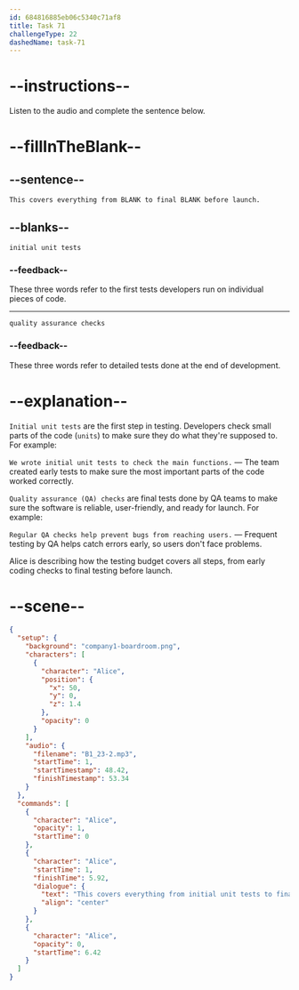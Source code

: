 ```yaml
---
id: 684816885eb06c5340c71af8
title: Task 71
challengeType: 22
dashedName: task-71
---
```


<!-- (audio) Alice: This covers everything from initial unit tests to final quality assurance checks before launch. -->

# --instructions--

Listen to the audio and complete the sentence below.

# --fillInTheBlank--

## --sentence--

`This covers everything from BLANK to final BLANK before launch.`

## --blanks--

`initial unit tests`

### --feedback--

These three words refer to the first tests developers run on individual pieces of code.

---

`quality assurance checks`

### --feedback--

These three words refer to detailed tests done at the end of development.

# --explanation--

`Initial unit tests` are the first step in testing. Developers check small parts of the code (`units`) to make sure they do what they're supposed to. For example:

`We wrote initial unit tests to check the main functions.` — The team created early tests to make sure the most important parts of the code worked correctly.

`Quality assurance (QA) checks` are final tests done by QA teams to make sure the software is reliable, user-friendly, and ready for launch. For example:

`Regular QA checks help prevent bugs from reaching users.` — Frequent testing by QA helps catch errors early, so users don't face problems.

Alice is describing how the testing budget covers all steps, from early coding checks to final testing before launch.

# --scene--

```json
{
  "setup": {
    "background": "company1-boardroom.png",
    "characters": [
      {
        "character": "Alice",
        "position": {
          "x": 50,
          "y": 0,
          "z": 1.4
        },
        "opacity": 0
      }
    ],
    "audio": {
      "filename": "B1_23-2.mp3",
      "startTime": 1,
      "startTimestamp": 48.42,
      "finishTimestamp": 53.34
    }
  },
  "commands": [
    {
      "character": "Alice",
      "opacity": 1,
      "startTime": 0
    },
    {
      "character": "Alice",
      "startTime": 1,
      "finishTime": 5.92,
      "dialogue": {
        "text": "This covers everything from initial unit tests to final quality assurance checks before launch.",
        "align": "center"
      }
    },
    {
      "character": "Alice",
      "opacity": 0,
      "startTime": 6.42
    }
  ]
}
```

